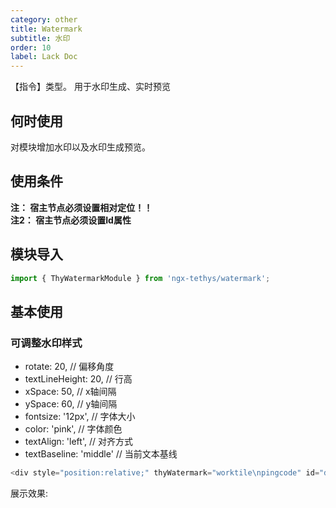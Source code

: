 ```yaml
---
category: other
title: Watermark
subtitle: 水印
order: 10
label: Lack Doc
---
```

<div class="dg-alert dg-alert-info">【指令】类型。 用于水印生成、实时预览</div>

## 何时使用

对模块增加水印以及水印生成预览。 

## 使用条件

<div class="dg-alert dg-alert-info"><strong>注： 宿主节点必须设置相对定位！！</strong>  </div><div class="dg-alert dg-alert-info"><strong>注2： 宿主节点必须设置Id属性</strong>  </div>


## 模块导入

``` ts
import { ThyWatermarkModule } from 'ngx-tethys/watermark';
```

## 基本使用

### 可调整水印样式
* rotate: 20,   // 偏移角度
* textLineHeight: 20,   // 行高
* xSpace: 50,   // x轴间隔
* ySpace: 60,   // y轴间隔
* fontsize: '12px',     // 字体大小
* color: 'pink',    // 字体颜色
* textAlign: 'left',    // 对齐方式
* textBaseline: 'middle'   // 当前文本基线

``` ts
<div style="position:relative;" thyWatermark="worktile\npingcode" id="demo"> </div> 
```

展示效果: 

<example name="thy-watermark-basic-example" />

